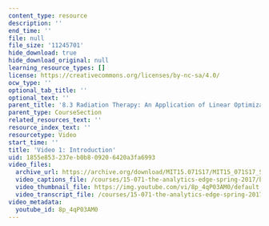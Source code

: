 ```yaml
---
content_type: resource
description: ''
end_time: ''
file: null
file_size: '11245701'
hide_download: true
hide_download_original: null
learning_resource_types: []
license: https://creativecommons.org/licenses/by-nc-sa/4.0/
ocw_type: ''
optional_tab_title: ''
optional_text: ''
parent_title: '8.3 Radiation Therapy: An Application of Linear Optimization '
parent_type: CourseSection
related_resources_text: ''
resource_index_text: ''
resourcetype: Video
start_time: ''
title: 'Video 1: Introduction'
uid: 1855e853-237e-b0b8-0920-6420a3fa6993
video_files:
  archive_url: https://archive.org/download/MIT15.071S17/MIT15_071S17_Session_8.3.01_300k.mp4
  video_captions_file: /courses/15-071-the-analytics-edge-spring-2017/b264895a12d9521a902fde10b4b505be_8p_4qP03AM0.vtt
  video_thumbnail_file: https://img.youtube.com/vi/8p_4qP03AM0/default.jpg
  video_transcript_file: /courses/15-071-the-analytics-edge-spring-2017/790d4615bb985fe982809bf34fe6b445_8p_4qP03AM0.pdf
video_metadata:
  youtube_id: 8p_4qP03AM0
---
```

